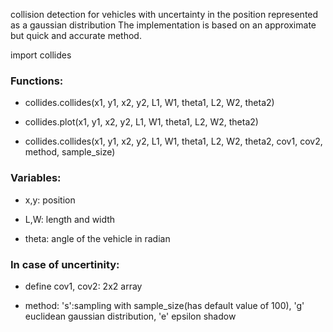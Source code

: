 collision detection for vehicles with uncertainty in the position represented as a gaussian distribution
The implementation is based on an approximate but quick and accurate method.

import collides

### Functions:

* collides.collides(x1, y1, x2, y2, L1, W1, theta1, L2, W2, theta2)

* collides.plot(x1, y1, x2, y2, L1, W1, theta1, L2, W2, theta2)

* collides.collides(x1, y1, x2, y2, L1, W1, theta1, L2, W2, theta2, cov1, cov2, method, sample_size)







### Variables:

* x,y: position

* L,W: length and width

* theta: angle of the vehicle in radian


### In case of uncertinity:

* define cov1, cov2: 2x2 array

* method: 's':sampling with sample_size(has default value of 100), 'g' euclidean gaussian distribution, 'e' epsilon shadow

